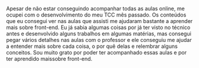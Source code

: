 Apesar de não estar conseguindo acompanhar todas as aulas online, me ocupei com o desenvolvimento do meu TCC mês passado. 
Os conteúdos que eu consegui ver nas aulas que assisti me ajudaram bastante a aprender mais sobre front-end. 
Eu já sabia algumas coisas por já ter visto no técnico antes e desenvolvido alguns trabalhos em algumas matérias, 
mas consegui pegar vários detalhes nas aulas com o professor e ele conseguiu me ajudar a entender mais sobre cada coisa, o por quê delas e relembrar alguns conceitos. 
Sou muito grato por poder ter acompanhado essas aulas e por ter aprendido maissobre front-end.